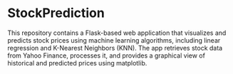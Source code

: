 # StockPrediction
This repository contains a Flask-based web application that visualizes and predicts stock prices using machine learning algorithms, including linear regression and K-Nearest Neighbors (KNN). The app retrieves stock data from Yahoo Finance, processes it, and provides a graphical view of historical and predicted prices using matplotlib.
